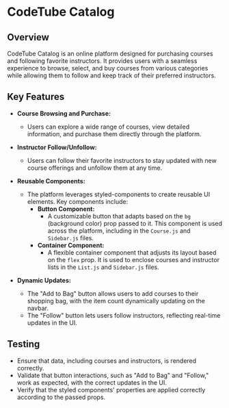 # CodeTube Catalog

## Overview
CodeTube Catalog is an online platform designed for purchasing courses and following favorite instructors. It provides users with a seamless experience to browse, select, and buy courses from various categories while allowing them to follow and keep track of their preferred instructors.

## Key Features

- **Course Browsing and Purchase:** 
  - Users can explore a wide range of courses, view detailed information, and purchase them directly through the platform.

- **Instructor Follow/Unfollow:** 
  - Users can follow their favorite instructors to stay updated with new course offerings and unfollow them at any time.

- **Reusable Components:** 
  - The platform leverages styled-components to create reusable UI elements. Key components include:
    - **Button Component:** 
      - A customizable button that adapts based on the `bg` (background color) prop passed to it. This component is used across the platform, including in the `Course.js` and `Sidebar.js` files.
    - **Container Component:** 
      - A flexible container component that adjusts its layout based on the `flex` prop. It is used to enclose courses and instructor lists in the `List.js` and `Sidebar.js` files.

- **Dynamic Updates:**
  - The "Add to Bag" button allows users to add courses to their shopping bag, with the item count dynamically updating on the navbar.
  - The "Follow" button lets users follow instructors, reflecting real-time updates in the UI.

## Testing

- Ensure that data, including courses and instructors, is rendered correctly.
- Validate that button interactions, such as "Add to Bag" and "Follow," work as expected, with the correct updates in the UI.
- Verify that the styled components' properties are applied correctly according to the passed props.

